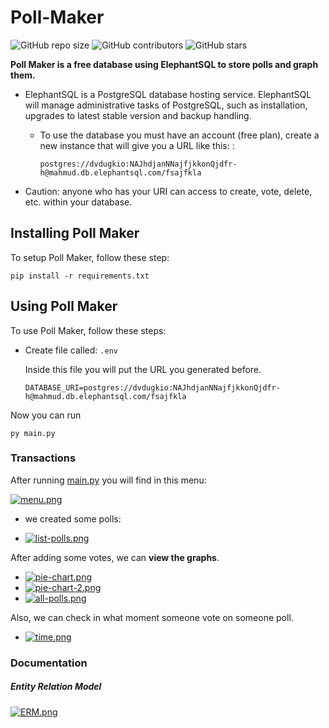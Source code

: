 # Poll-Maker

![GitHub repo size](https://img.shields.io/github/repo-size/codeTePablo/Poll-Maker)
![GitHub contributors](https://img.shields.io/github/contributors/codeTePablo/Poll-Maker)
![GitHub stars](https://img.shields.io/github/stars/codeTePablo/Poll-Maker?style=social)

**Poll Maker is a free database using ElephantSQL to store polls and graph them.**

- ElephantSQL is a PostgreSQL database hosting service. ElephantSQL will manage administrative tasks of PostgreSQL, such as installation, upgrades to latest stable version and backup handling.
    
    - To use the database you must have an account (free plan), create a new instance that will give you a URL like this: : 
        ```
        postgres://dvdugkio:NAJhdjanNNajfjkkonQjdfr-h@mahmud.db.elephantsql.com/fsajfkla
        ```
- Caution: anyone who has your URI can access to create, vote, delete, etc. within your database.  

## Installing Poll Maker

To setup Poll Maker, follow these step:
```
pip install -r requirements.txt
```
## Using Poll Maker

To use Poll Maker, follow these steps:

* Create file called:
        ```
        .env
        ```
    
    Inside this file you will put the URL you generated before. 
    ```
    DATABASE_URI=postgres://dvdugkio:NAJhdjanNNajfjkkonQjdfr-h@mahmud.db.elephantsql.com/fsajfkla
    ```

Now you can run

```
py main.py
```

### Transactions
After running [main.py](https://cirosantiilli.com/markdown-style-guide) you will find in this menu:

[![menu.png](https://i.postimg.cc/tgXk7x5N/menu.png)](https://postimg.cc/TK4g4hBK)

- we created some polls:

- [![list-polls.png](https://i.postimg.cc/6pVz90dQ/list-polls.png)](https://postimg.cc/216nGn9p)

After adding some votes, we can **view the graphs**. 

- [![pie-chart.png](https://i.postimg.cc/QM0b7dYG/pie-chart.png)](https://postimg.cc/bGSkcpj3)
- [![pie-chart-2.png](https://i.postimg.cc/gJjKHb1w/pie-chart-2.png)](https://postimg.cc/JDwJRvrm)
- [![all-polls.png](https://i.postimg.cc/3xQn5606/all-polls.png)](https://postimg.cc/Vd4jXKRB)

Also, we can check in what moment someone vote on someone poll.

- [![time.png](https://i.postimg.cc/rmHNhYLf/time.png)](https://postimg.cc/WFMZz8zZ)

### Documentation

##### Entity Relation Model
[![ERM.png](https://i.postimg.cc/L8MHGJ7t/ERM.png)](https://postimg.cc/3dn5vx3N)
